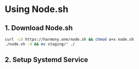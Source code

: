 # Using Node.sh

## 1. Download Node.sh

```bash
curl -LO https://harmony.one/node.sh && chmod a+x node.sh
./node.sh -d && mv staging/* ./
```

## 2. Setup Systemd Service



